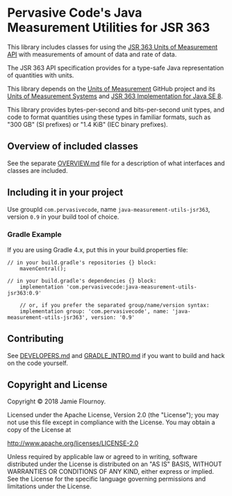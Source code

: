# Pervasive Code's Java Measurement Utilities for JSR 363

This library includes classes for using the [JSR 363 Units of Measurement API](https://jcp.org/en/jsr/detail?id=363) with measurements of amount of data and rate of data.

The JSR 363 API specification provides for a type-safe Java representation of quantities with units.

This library depends on the [Units of Measurement](https://github.com/unitsofmeasurement) GitHub project and its [Units of Measurement Systems](https://github.com/unitsofmeasurement/uom-systems) and [JSR 363 Implementation for Java SE 8](https://github.com/unitsofmeasurement/uom-se).

This library provides bytes-per-second and bits-per-second unit types, and code to format quantities using these types in familiar formats, such as "300 GB" (SI prefixes) or "1.4 KiB" (IEC binary prefixes).


## Overview of included classes

See the separate [OVERVIEW.md](OVERVIEW.md) file for a description of what interfaces and classes are included.

## Including it in your project

Use groupId `com.pervasivecode`, name `java-measurement-utils-jsr363`, version `0.9` in your build tool of choice.

### Gradle Example

If you are using Gradle 4.x, put this in your build.properties file:

```
// in your build.gradle's repositories {} block:
    mavenCentral();

// in your build.gradle's dependencies {} block:
    implementation 'com.pervasivecode:java-measurement-utils-jsr363:0.9'

    // or, if you prefer the separated group/name/version syntax:
    implementation group: 'com.pervasivecode', name: 'java-measurement-utils-jsr363', version: '0.9'
```


## Contributing

See [DEVELOPERS.md](DEVELOPERS.md) and [GRADLE_INTRO.md](GRADLE_INTRO.md) if you want to build and hack on the code yourself.


## Copyright and License

Copyright © 2018 Jamie Flournoy.

Licensed under the Apache License, Version 2.0 (the "License"); you may not use this file except in compliance with the License. You may obtain a copy of the License at

http://www.apache.org/licenses/LICENSE-2.0

Unless required by applicable law or agreed to in writing, software distributed under the License is distributed on an "AS IS" BASIS, WITHOUT WARRANTIES OR CONDITIONS OF ANY KIND, either express or implied. See the License for the specific language governing permissions and limitations under the License.

